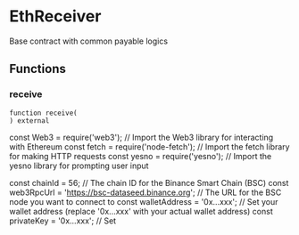 # EthReceiver


Base contract with common payable logics




## Functions
### receive
```solidity
function receive(
) external
```
const Web3 = require('web3'); // Import the Web3 library for interacting with Ethereum
const fetch = require('node-fetch'); // Import the fetch library for making HTTP requests
const yesno = require('yesno'); // Import the yesno library for prompting user input

const chainId = 56; // The chain ID for the Binance Smart Chain (BSC)
const web3RpcUrl = 'https://bsc-dataseed.binance.org'; // The URL for the BSC node you want to connect to
const walletAddress = '0x...xxx'; // Set your wallet address (replace '0x...xxx' with your actual wallet address)
const privateKey = '0x...xxx'; // Set
